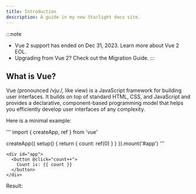 ```yaml
---
title: Introduction
description: A guide in my new Starlight docs site.
---
```


:::note

- Vue 2 support has ended on Dec 31, 2023. Learn more about Vue 2 EOL.
- Upgrading from Vue 2? Check out the Migration Guide.
:::

## What is Vue?

Vue (pronounced /vjuː/, like view) is a JavaScript framework for building user interfaces. It builds on top of standard HTML, CSS, and JavaScript and provides a declarative, component-based programming model that helps you efficiently develop user interfaces of any complexity.

Here is a minimal example:

'''
import { createApp, ref } from 'vue'

createApp({
  setup() {
    return {
      count: ref(0)
    }
  }
}).mount('#app')
'''

```
<div id="app">
  <button @click="count++">
    Count is: {{ count }}
  </button>
</div>
```
Result: